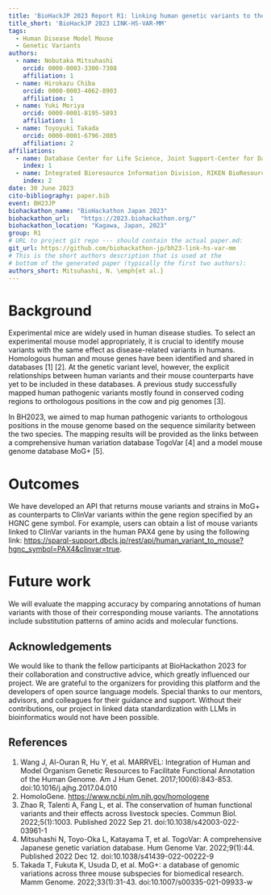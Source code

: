 ```yaml
---
title: 'BioHackJP 2023 Report R1: linking human genetic variants to their mouse counterparts'
title_short: 'BioHackJP 2023 LINK-HS-VAR-MM'
tags:
  - Human Disease Model Mouse
  - Genetic Variants
authors:
  - name: Nobutaka Mitsuhashi
    orcid: 0000-0003-3300-7308
    affiliation: 1
  - name: Hirokazu Chiba
    orcid: 0000-0003-4062-8903
    affiliation: 1
  - name: Yuki Moriya
    orcid: 0000-0001-8195-5893
    affiliation: 1
  - name: Toyoyuki Takada
    orcid: 0000-0001-6796-2085
    affiliation: 2
affiliations:
  - name: Database Center for Life Science, Joint Support-Center for Data Science Research, Research Organization of Information and Systems
    index: 1
  - name: Integrated Bioresource Information Division, RIKEN BioResource Research Center
    index: 2
date: 30 June 2023
cito-bibliography: paper.bib
event: BH23JP
biohackathon_name: "BioHackathon Japan 2023"
biohackathon_url:   "https://2023.biohackathon.org/"
biohackathon_location: "Kagawa, Japan, 2023"
group: R1
# URL to project git repo --- should contain the actual paper.md:
git_url: https://github.com/biohackathon-jp/bh23-link-hs-var-mm
# This is the short authors description that is used at the
# bottom of the generated paper (typically the first two authors):
authors_short: Mitsuhashi, N. \emph{et al.}
---
```


# Background

Experimental mice are widely used in human disease studies. To select an experimental mouse model appropriately, it is crucial to identify mouse variants with the same effect as disease-related variants in humans. Homologous human and mouse genes have been identified and shared in databases [1] [2]. At the genetic variant level, however, the explicit relationships between human variants and their mouse counterparts have yet to be included in these databases. A previous study successfully mapped human pathogenic variants mostly found in conserved coding regions to orthologous positions in the cow and pig genomes [3].

In BH2023, we aimed to map human pathogenic variants to orthologous positions in the mouse genome based on the sequence similarity between the two species. The mapping results will be provided as the links between a comprehensive human variation database TogoVar [4] and a model mouse genome database MoG+ [5].


# Outcomes

We have developed an API that returns mouse variants and strains in MoG+ as counterparts to ClinVar variants within the gene region specified by an HGNC gene symbol. For example, users can obtain a list of mouse variants linked to ClinVar variants in the human PAX4 gene by using the following link: https://sparql-support.dbcls.jp/rest/api/human_variant_to_mouse?hgnc_symbol=PAX4&clinvar=true. 

# Future work

We will evaluate the mapping accuracy by comparing annotations of human variants with those of their corresponding mouse variants. The annotations include substitution patterns of amino acids and molecular functions. 

## Acknowledgements

We would like to thank the fellow participants at BioHackathon 2023 for their collaboration and constructive advice, which greatly influenced our project. We are grateful to the organizers for providing this platform and the developers of open source language models. Special thanks to our mentors, advisors, and colleagues for their guidance and support. Without their contributions, our project in linked data standardization with LLMs in bioinformatics would not have been possible.

## References

1. Wang J, Al-Ouran R, Hu Y, et al. MARRVEL: Integration of Human and Model Organism Genetic Resources to Facilitate Functional Annotation of the Human Genome. Am J Hum Genet. 2017;100(6):843-853. doi:10.1016/j.ajhg.2017.04.010
2. HomoloGene. https://www.ncbi.nlm.nih.gov/homologene 
3. Zhao R, Talenti A, Fang L, et al. The conservation of human functional variants and their effects across livestock species. Commun Biol. 2022;5(1):1003. Published 2022 Sep 21. doi:10.1038/s42003-022-03961-1
4. Mitsuhashi N, Toyo-Oka L, Katayama T, et al. TogoVar: A comprehensive Japanese genetic variation database. Hum Genome Var. 2022;9(1):44. Published 2022 Dec 12. doi:10.1038/s41439-022-00222-9
5. Takada T, Fukuta K, Usuda D, et al. MoG+: a database of genomic variations across three mouse subspecies for biomedical research. Mamm Genome. 2022;33(1):31-43. doi:10.1007/s00335-021-09933-w

